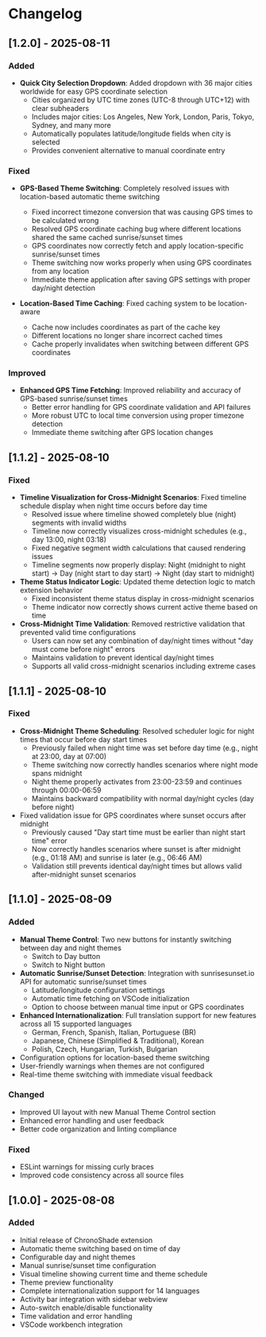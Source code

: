 # Changelog

## [1.2.0] - 2025-08-11

### Added

- **Quick City Selection Dropdown**: Added dropdown with 36 major cities worldwide for easy GPS coordinate selection
  - Cities organized by UTC time zones (UTC-8 through UTC+12) with clear subheaders
  - Includes major cities: Los Angeles, New York, London, Paris, Tokyo, Sydney, and many more
  - Automatically populates latitude/longitude fields when city is selected
  - Provides convenient alternative to manual coordinate entry

### Fixed

- **GPS-Based Theme Switching**: Completely resolved issues with location-based automatic theme switching
  - Fixed incorrect timezone conversion that was causing GPS times to be calculated wrong
  - Resolved GPS coordinate caching bug where different locations shared the same cached sunrise/sunset times  
  - GPS coordinates now correctly fetch and apply location-specific sunrise/sunset times
  - Theme switching now works properly when using GPS coordinates from any location
  - Immediate theme application after saving GPS settings with proper day/night detection

- **Location-Based Time Caching**: Fixed caching system to be location-aware
  - Cache now includes coordinates as part of the cache key
  - Different locations no longer share incorrect cached times
  - Cache properly invalidates when switching between different GPS coordinates

### Improved

- **Enhanced GPS Time Fetching**: Improved reliability and accuracy of GPS-based sunrise/sunset times
  - Better error handling for GPS coordinate validation and API failures
  - More robust UTC to local time conversion using proper timezone detection
  - Immediate theme switching after GPS location changes

## [1.1.2] - 2025-08-10

### Fixed

- **Timeline Visualization for Cross-Midnight Scenarios**: Fixed timeline schedule display when night time occurs before day time
  - Resolved issue where timeline showed completely blue (night) segments with invalid widths
  - Timeline now correctly visualizes cross-midnight schedules (e.g., day 13:00, night 03:18)
  - Fixed negative segment width calculations that caused rendering issues
  - Timeline segments now properly display: Night (midnight to night start) → Day (night start to day start) → Night (day start to midnight)
- **Theme Status Indicator Logic**: Updated theme detection logic to match extension behavior
  - Fixed inconsistent theme status display in cross-midnight scenarios
  - Theme indicator now correctly shows current active theme based on time
- **Cross-Midnight Time Validation**: Removed restrictive validation that prevented valid time configurations
  - Users can now set any combination of day/night times without "day must come before night" errors
  - Maintains validation to prevent identical day/night times
  - Supports all valid cross-midnight scenarios including extreme cases

## [1.1.1] - 2025-08-10

### Fixed

- **Cross-Midnight Theme Scheduling**: Resolved scheduler logic for night times that occur before day start times
  - Previously failed when night time was set before day time (e.g., night at 23:00, day at 07:00)
  - Theme switching now correctly handles scenarios where night mode spans midnight
  - Night theme properly activates from 23:00-23:59 and continues through 00:00-06:59
  - Maintains backward compatibility with normal day/night cycles (day before night)
- Fixed validation issue for GPS coordinates where sunset occurs after midnight
  - Previously caused "Day start time must be earlier than night start time" error
  - Now correctly handles scenarios where sunset is after midnight (e.g., 01:18 AM) and sunrise is later (e.g., 06:46 AM)
  - Validation still prevents identical day/night times but allows valid after-midnight sunset scenarios

## [1.1.0] - 2025-08-09

### Added

- **Manual Theme Control**: Two new buttons for instantly switching between day and night themes
  - Switch to Day button
  - Switch to Night button
- **Automatic Sunrise/Sunset Detection**: Integration with sunrisesunset.io API for automatic sunrise/sunset times
  - Latitude/longitude configuration settings
  - Automatic time fetching on VSCode initialization
  - Option to choose between manual time input or GPS coordinates
- **Enhanced Internationalization**: Full translation support for new features across all 15 supported languages
  - German, French, Spanish, Italian, Portuguese (BR)
  - Japanese, Chinese (Simplified & Traditional), Korean
  - Polish, Czech, Hungarian, Turkish, Bulgarian
- Configuration options for location-based theme switching
- User-friendly warnings when themes are not configured
- Real-time theme switching with immediate visual feedback

### Changed

- Improved UI layout with new Manual Theme Control section
- Enhanced error handling and user feedback
- Better code organization and linting compliance

### Fixed

- ESLint warnings for missing curly braces
- Improved code consistency across all source files

## [1.0.0] - 2025-08-08

### Added

- Initial release of ChronoShade extension
- Automatic theme switching based on time of day
- Configurable day and night themes
- Manual sunrise/sunset time configuration
- Visual timeline showing current time and theme schedule
- Theme preview functionality
- Complete internationalization support for 14 languages
- Activity bar integration with sidebar webview
- Auto-switch enable/disable functionality
- Time validation and error handling
- VSCode workbench integration
